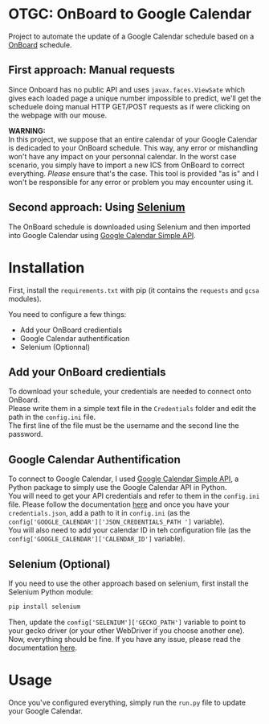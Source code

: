 # OTGC: OnBoard to Google Calendar

Project to automate the update of a Google Calendar schedule based on a [OnBoard](https://onboard.ec-nantes.fr) schedule.

## First approach: Manual requests

Since Onboard has no public API and uses `javax.faces.ViewSate` which gives each loaded page a unique number impossible to predict, we'll get the scheduele doing manual HTTP GET/POST requests as if were clicking on the webpage with our mouse.

**WARNING:**  
In this project, we suppose that an entire calendar of your Google Calendar is dedicaded to your OnBoard schedule. This way, any error or mishandling won't have any impact on your personnal calendar. In the worst case scenario, you simply have to import a new ICS from OnBoard to correct everything.
*Please* ensure that's the case. This tool is provided "as is" and I won't be responsible for any error or problem you may encounter using it.

## Second approach: Using [Selenium](https://www.selenium.dev/)

The OnBoard schedule is downloaded using Selenium and then imported into Google Calendar using [Google Calendar Simple API](https://github.com/kuzmoyev/google-calendar-simple-api).

# Installation

First, install the ``requirements.txt`` with pip (it contains the ``requests`` and ``gcsa`` modules).

You need to configure a few things:

* Add your OnBoard credientials
* Google Calendar authentification
* Selenium (Optionnal)

## Add your OnBoard credientials

To download your schedule, your credentials are needed to connect onto OnBoard.  
Please write them in a simple text file in the ``Credentials`` folder and edit the path in the `config.ini` file.  
The first line of the file must be the username and the second line the password.

## Google Calendar Authentification

To connect to Google Calendar, I used [Google Calendar Simple API](https://github.com/kuzmoyev/google-calendar-simple-api), a Python package to simply use the Google Calendar API in Python.  
You will need to get your API credentials and refer to them in the `config.ini` file. Please follow the documentation [here](https://google-calendar-simple-api.readthedocs.io/en/latest/getting_started.html) and once you have your `credentials.json`, add a path to it in `config.ini` (as the `config['GOOGLE_CALENDAR']['JSON_CREDENTIALS_PATH ']` variable).  
You will also need to add your calendar ID in teh configuration file (as the `config['GOOGLE_CALENDAR']['CALENDAR_ID']` variable).

## Selenium (Optional)

If you need to use the other approach based on selenium, first install the Selenium Python module:

```python
pip install selenium    
```

Then, update the `config['SELENIUM']['GECKO_PATH']` variable to point to your gecko driver (or your other WebDriver if you choose another one).  
Now, everything should be fine. If you have any issue, please read the documentation [here](https://selenium-python.readthedocs.io/installation.html).

# Usage

Once you've configured everything, simply run the `run.py` file to update your Google Calendar.
